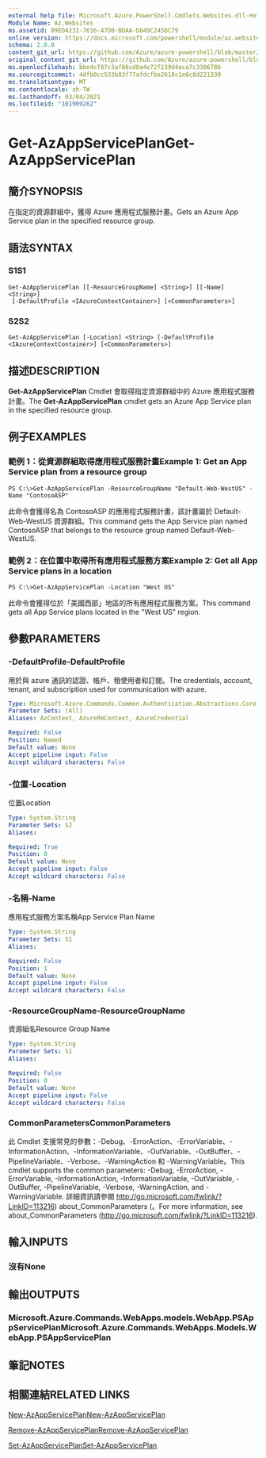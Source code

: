 ```yaml
---
external help file: Microsoft.Azure.PowerShell.Cmdlets.Websites.dll-Help.xml
Module Name: Az.Websites
ms.assetid: 89ED4231-7616-47D0-BDAA-D849C245DC79
online version: https://docs.microsoft.com/powershell/module/az.websites/get-azappserviceplan
schema: 2.0.0
content_git_url: https://github.com/Azure/azure-powershell/blob/master/src/Websites/Websites/help/Get-AzAppServicePlan.md
original_content_git_url: https://github.com/Azure/azure-powershell/blob/master/src/Websites/Websites/help/Get-AzAppServicePlan.md
ms.openlocfilehash: bbe4cf87c3af86cd8a4e72f239d4aca7c3386786
ms.sourcegitcommit: 4dfb0cc533b83f77afdcfbe2618c1e6c8d221330
ms.translationtype: MT
ms.contentlocale: zh-TW
ms.lasthandoff: 03/04/2021
ms.locfileid: "101909262"
---
```

# <span data-ttu-id="fb6ec-101">Get-AzAppServicePlan</span><span class="sxs-lookup"><span data-stu-id="fb6ec-101">Get-AzAppServicePlan</span></span>

## <span data-ttu-id="fb6ec-102">簡介</span><span class="sxs-lookup"><span data-stu-id="fb6ec-102">SYNOPSIS</span></span>
<span data-ttu-id="fb6ec-103">在指定的資源群組中，獲得 Azure 應用程式服務計畫。</span><span class="sxs-lookup"><span data-stu-id="fb6ec-103">Gets an Azure App Service plan in the specified resource group.</span></span>

## <span data-ttu-id="fb6ec-104">語法</span><span class="sxs-lookup"><span data-stu-id="fb6ec-104">SYNTAX</span></span>

### <span data-ttu-id="fb6ec-105">S1</span><span class="sxs-lookup"><span data-stu-id="fb6ec-105">S1</span></span>
```
Get-AzAppServicePlan [[-ResourceGroupName] <String>] [[-Name] <String>]
 [-DefaultProfile <IAzureContextContainer>] [<CommonParameters>]
```

### <span data-ttu-id="fb6ec-106">S2</span><span class="sxs-lookup"><span data-stu-id="fb6ec-106">S2</span></span>
```
Get-AzAppServicePlan [-Location] <String> [-DefaultProfile <IAzureContextContainer>] [<CommonParameters>]
```

## <span data-ttu-id="fb6ec-107">描述</span><span class="sxs-lookup"><span data-stu-id="fb6ec-107">DESCRIPTION</span></span>
<span data-ttu-id="fb6ec-108">**Get-AzAppServicePlan** Cmdlet 會取得指定資源群組中的 Azure 應用程式服務計畫。</span><span class="sxs-lookup"><span data-stu-id="fb6ec-108">The **Get-AzAppServicePlan** cmdlet gets an Azure App Service plan in the specified resource group.</span></span>

## <span data-ttu-id="fb6ec-109">例子</span><span class="sxs-lookup"><span data-stu-id="fb6ec-109">EXAMPLES</span></span>

### <span data-ttu-id="fb6ec-110">範例 1：從資源群組取得應用程式服務計畫</span><span class="sxs-lookup"><span data-stu-id="fb6ec-110">Example 1: Get an App Service plan from a resource group</span></span>
```
PS C:\>Get-AzAppServicePlan -ResourceGroupName "Default-Web-WestUS" -Name "ContosoASP"
```

<span data-ttu-id="fb6ec-111">此命令會獲得名為 ContosoASP 的應用程式服務計畫，該計畫屬於 Default-Web-WestUS 資源群組。</span><span class="sxs-lookup"><span data-stu-id="fb6ec-111">This command gets the App Service plan named ContosoASP that belongs to the resource group named Default-Web-WestUS.</span></span>

### <span data-ttu-id="fb6ec-112">範例 2：在位置中取得所有應用程式服務方案</span><span class="sxs-lookup"><span data-stu-id="fb6ec-112">Example 2: Get all App Service plans in a location</span></span>
```
PS C:\>Get-AzAppServicePlan -Location "West US"
```

<span data-ttu-id="fb6ec-113">此命令會獲得位於「美國西部」地區的所有應用程式服務方案。</span><span class="sxs-lookup"><span data-stu-id="fb6ec-113">This command gets all App Service plans located in the "West US" region.</span></span>

## <span data-ttu-id="fb6ec-114">參數</span><span class="sxs-lookup"><span data-stu-id="fb6ec-114">PARAMETERS</span></span>

### <span data-ttu-id="fb6ec-115">-DefaultProfile</span><span class="sxs-lookup"><span data-stu-id="fb6ec-115">-DefaultProfile</span></span>
<span data-ttu-id="fb6ec-116">用於與 azure 通訊的認證、帳戶、租使用者和訂閱。</span><span class="sxs-lookup"><span data-stu-id="fb6ec-116">The credentials, account, tenant, and subscription used for communication with azure.</span></span>

```yaml
Type: Microsoft.Azure.Commands.Common.Authentication.Abstractions.Core.IAzureContextContainer
Parameter Sets: (All)
Aliases: AzContext, AzureRmContext, AzureCredential

Required: False
Position: Named
Default value: None
Accept pipeline input: False
Accept wildcard characters: False
```

### <span data-ttu-id="fb6ec-117">-位置</span><span class="sxs-lookup"><span data-stu-id="fb6ec-117">-Location</span></span>
<span data-ttu-id="fb6ec-118">位置</span><span class="sxs-lookup"><span data-stu-id="fb6ec-118">Location</span></span> 

```yaml
Type: System.String
Parameter Sets: S2
Aliases:

Required: True
Position: 0
Default value: None
Accept pipeline input: False
Accept wildcard characters: False
```

### <span data-ttu-id="fb6ec-119">-名稱</span><span class="sxs-lookup"><span data-stu-id="fb6ec-119">-Name</span></span>
<span data-ttu-id="fb6ec-120">應用程式服務方案名稱</span><span class="sxs-lookup"><span data-stu-id="fb6ec-120">App Service Plan Name</span></span>

```yaml
Type: System.String
Parameter Sets: S1
Aliases:

Required: False
Position: 1
Default value: None
Accept pipeline input: False
Accept wildcard characters: False
```

### <span data-ttu-id="fb6ec-121">-ResourceGroupName</span><span class="sxs-lookup"><span data-stu-id="fb6ec-121">-ResourceGroupName</span></span>
<span data-ttu-id="fb6ec-122">資源組名</span><span class="sxs-lookup"><span data-stu-id="fb6ec-122">Resource Group Name</span></span>

```yaml
Type: System.String
Parameter Sets: S1
Aliases:

Required: False
Position: 0
Default value: None
Accept pipeline input: False
Accept wildcard characters: False
```

### <span data-ttu-id="fb6ec-123">CommonParameters</span><span class="sxs-lookup"><span data-stu-id="fb6ec-123">CommonParameters</span></span>
<span data-ttu-id="fb6ec-124">此 Cmdlet 支援常見的參數：-Debug、-ErrorAction、-ErrorVariable、-InformationAction、-InformationVariable、-OutVariable、-OutBuffer、-PipelineVariable、-Verbose、-WarningAction 和 -WarningVariable。</span><span class="sxs-lookup"><span data-stu-id="fb6ec-124">This cmdlet supports the common parameters: -Debug, -ErrorAction, -ErrorVariable, -InformationAction, -InformationVariable, -OutVariable, -OutBuffer, -PipelineVariable, -Verbose, -WarningAction, and -WarningVariable.</span></span> <span data-ttu-id="fb6ec-125">詳細資訊請參閱 http://go.microsoft.com/fwlink/?LinkID=113216) about_CommonParameters (。</span><span class="sxs-lookup"><span data-stu-id="fb6ec-125">For more information, see about_CommonParameters (http://go.microsoft.com/fwlink/?LinkID=113216).</span></span>

## <span data-ttu-id="fb6ec-126">輸入</span><span class="sxs-lookup"><span data-stu-id="fb6ec-126">INPUTS</span></span>

### <span data-ttu-id="fb6ec-127">沒有</span><span class="sxs-lookup"><span data-stu-id="fb6ec-127">None</span></span>

## <span data-ttu-id="fb6ec-128">輸出</span><span class="sxs-lookup"><span data-stu-id="fb6ec-128">OUTPUTS</span></span>

### <span data-ttu-id="fb6ec-129">Microsoft.Azure.Commands.WebApps.models.WebApp.PSAppServicePlan</span><span class="sxs-lookup"><span data-stu-id="fb6ec-129">Microsoft.Azure.Commands.WebApps.Models.WebApp.PSAppServicePlan</span></span>

## <span data-ttu-id="fb6ec-130">筆記</span><span class="sxs-lookup"><span data-stu-id="fb6ec-130">NOTES</span></span>

## <span data-ttu-id="fb6ec-131">相關連結</span><span class="sxs-lookup"><span data-stu-id="fb6ec-131">RELATED LINKS</span></span>

[<span data-ttu-id="fb6ec-132">New-AzAppServicePlan</span><span class="sxs-lookup"><span data-stu-id="fb6ec-132">New-AzAppServicePlan</span></span>](./New-AzAppServicePlan.md)

[<span data-ttu-id="fb6ec-133">Remove-AzAppServicePlan</span><span class="sxs-lookup"><span data-stu-id="fb6ec-133">Remove-AzAppServicePlan</span></span>](./Remove-AzAppServicePlan.md)

[<span data-ttu-id="fb6ec-134">Set-AzAppServicePlan</span><span class="sxs-lookup"><span data-stu-id="fb6ec-134">Set-AzAppServicePlan</span></span>](./Set-AzAppServicePlan.md)


